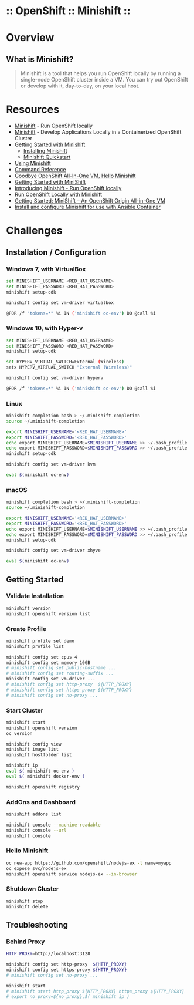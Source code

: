 :: OpenShift :: Minishift ::
============================

# Overview

## What is Minishift?

> Minishift is a tool that helps you run OpenShift locally by running a single-node OpenShift cluster inside a VM. You can try out OpenShift or develop with it, day-to-day, on your local host.

# Resources

- [Minishift](https://github.com/minishift/minishift) - Run OpenShift locally
- [Minishift](https://www.openshift.org/minishift/) - Develop Applications Locally in a Containerized OpenShift Cluster
- [Getting Started with Minishift](https://docs.openshift.org/latest/minishift/getting-started/index.html)
    - [Installing Minishift](https://docs.openshift.org/latest/minishift/getting-started/installing.html)
    - [Minishift Quickstart](https://docs.openshift.org/latest/minishift/getting-started/quickstart.html)
- [Using Minishift](https://docs.openshift.org/latest/minishift/using/index.html)
- [Command Reference](https://docs.openshift.org/latest/minishift/command-ref/minishift.html)
- [Goodbye OpenShift All-In-One VM, Hello Minishift](https://blog.openshift.com/goodbye-openshift-all-in-one-vm-hello-minishift/)
- [Getting Started with MiniShift](https://fabric8.io/guide/getStarted/minishift.html)
- [Introducing Minishift - Run OpenShift locally](https://www.projectatomic.io/blog/2017/05/minishift-intro/)
- [Run OpenShift Locally with Minishift](https://fedoramagazine.org/run-openshift-locally-minishift/)
- [Getting Started: MiniShift – An OpenShift Origin All-in-One VM](https://blog.novatec-gmbh.de/getting-started-minishift-openshift-origin-one-vm/)
- [Install and configure Minishift for use with Ansible Container](https://docs.ansible.com/ansible-container/openshift/minishift.html)

# Challenges

## Installation / Configuration

### Windows 7, with VirtualBox

```bash
set MINISHIFT_USERNAME <RED_HAT_USERNAME>
set MINISHIFT_PASSWORD <RED_HAT_PASSWORD>
minishift setup-cdk

minishift config set vm-driver virtualbox

@FOR /f "tokens=*" %i IN ('minishift oc-env') DO @call %i
```

### Windows 10, with Hyper-v

```bash
set MINISHIFT_USERNAME <RED_HAT_USERNAME>
set MINISHIFT_PASSWORD <RED_HAT_PASSWORD>
minishift setup-cdk

set HYPERV_VIRTUAL_SWITCH=External (Wireless)
setx HYPERV_VIRTUAL_SWITCH "External (Wireless)"

minishift config set vm-driver hyperv

@FOR /f "tokens=*" %i IN ('minishift oc-env') DO @call %i
```

### Linux

```bash
minishift completion bash > ~/.minishift-completion
source ~/.minishift-completion

export MINISHIFT_USERNAME='<RED_HAT_USERNAME>'
export MINISHIFT_PASSWORD='<RED_HAT_PASSWORD>'
echo export MINISHIFT_USERNAME=$MINISHIFT_USERNAME >> ~/.bash_profile
echo export MINISHIFT_PASSWORD=$MINISHIFT_PASSWORD >> ~/.bash_profile
minishift setup-cdk

minishift config set vm-driver kvm

eval $(minishift oc-env)
```

### macOS

```bash
minishift completion bash > ~/.minishift-completion
source ~/.minishift-completion

export MINISHIFT_USERNAME='<RED_HAT_USERNAME>'
export MINISHIFT_PASSWORD='<RED_HAT_PASSWORD>'
echo export MINISHIFT_USERNAME=$MINISHIFT_USERNAME >> ~/.bash_profile
echo export MINISHIFT_PASSWORD=$MINISHIFT_PASSWORD >> ~/.bash_profile
minishift setup-cdk

minishift config set vm-driver xhyve

eval $(minishift oc-env)
```

## Getting Started

### Validate Installation

```bash
minishift version
minishift openshift version list
```

### Create Profile

```bash
minishift profile set demo
minishift profile list

minishift config set cpus 4
minishift config set memory 16GB
# minishift config set public-hostname ...
# minishift config set routing-suffix ...
minishift config set vm-driver ...
# minishift config set http-proxy  ${HTTP_PROXY}
# minishift config set https-proxy ${HTTP_PROXY}
# minishift config set no-proxy ...
```

### Start Cluster

```bash
minishift start
minishift openshift version
oc version

minishift config view
minishift image list
minishift hostfolder list

minishift ip
eval $( minishift oc-env )
eval $( minishift docker-env )

minishift openshift registry
```

### AddOns and Dashboard

```bash
minishift addons list

minishift console --machine-readable
minishift console --url
minishift console
```

### Hello Minishift

```bash
oc new-app https://github.com/openshift/nodejs-ex -l name=myapp
oc expose svc/nodejs-ex
minishift openshift service nodejs-ex --in-browser
```

### Shutdown Cluster

```bash
minishift stop
minishift delete
```

## Troubleshooting

### Behind Proxy

```bash
HTTP_PROXY=http://localhost:3128

minishift config set http-proxy  ${HTTP_PROXY}
minishift config set https-proxy ${HTTP_PROXY}
# minishift config set no-proxy ...

minishift start
# minishift start http_proxy ${HTTP_PROXY} https_proxy ${HTTP_PROXY}
# export no_proxy=${no_proxy},$( minishift ip )
```
